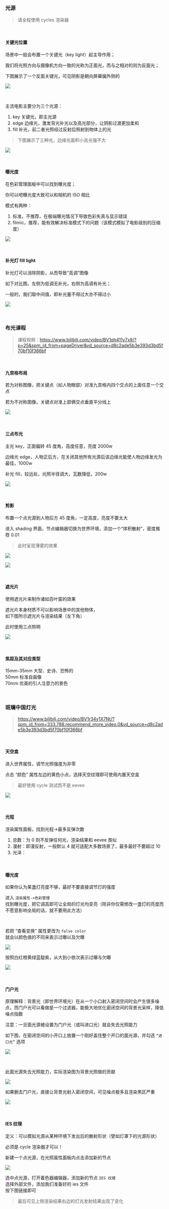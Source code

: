 ### 光源

> 请全程使用 cycles 渲染器

<br>

#### 关键光位置

场景中一般会布置一个关键光（key light）起主导作用；

我们将光照方向与摄像机方向一致的光称为正面光，而与之相对的则为反面光；

下图展示了一个反面关键光，可见阴影是朝向屏幕偏外侧的

![](../../imgs/Blender/light/movie/m1.png)

<br>

主流电影主要分为三个光源：

1. key 关键光，即主光源
2. edge 边缘光，激发背光补光以及高光部分，让阴影过渡更加柔和
3. fill 补光，前二者光照经过反射后照射到物体上的光

> 下图展示了三种光，边缘光面积小且光强不大

![](../../imgs/Blender/light/movie/m2.png)

<br>

#### 曝光度

在色彩管理面板中可以找到曝光度；

你可以吧曝光度大致可以和相机的 ISO 相比

模式有两种：

1. 标准，不推荐，在极端曝光情况下导致色彩失真与显示错误
2. filmic，推荐，能有效解决标准模式下的问题（该模式模拟了电影级别的压缩度）

![](../../imgs/Blender/light/movie/m3.png)

<br>

#### 补光灯 fill light

补光灯可以消除阴影，从而导致“高调”图像

如下对比图，左侧为低调无补光，右侧为高调有补光；

一般的，我们取中间值，即补光量不得过大亦不得过小

![](../../imgs/Blender/light/movie/m4.png)

<br>

### 布光课程

> 课程视频：https://www.bilibili.com/video/BV1qh411y7x9/?p=25&spm_id_from=pageDriver&vd_source=d8c2ade5b3e393d3bd5f70bf10f366bf

<br>

#### 九宫格布局

若为对称图像，把关键点（如人物眼部）对准九宫格内四个交点的上面任意一个交点

若为不对称图像，关键点对准上部俩交点垂直平分线上

![](../../imgs/Blender/light/movie/m5.png)

<br>

#### 三点布光

主光 key，正面偏转 45 度角，高度任意，亮度 2000w

边缘光 edge，人物正后方，在关闭其他所有光源后该边缘光能使人物边缘发光为最佳，1000w

补光 fill，较远处，光照半径调大，瓦数降低，200w

![](../../imgs/Blender/light/movie/m6.png)

<br>

#### 剪影

布置一个点光源到人物后方 45 度角，一定高度，亮度不要太大

进入 shading 界面，节点编辑器切换为世界环境，添加一个“体积散射”，密度推荐 0.01

> 此时呈现薄雾的效果

![](../../imgs/Blender/light/movie/m7.png)

![](../../imgs/Blender/light/movie/m8.png)

<br>

#### 遮光片

使用遮光片来制作诸如百叶窗的效果

遮光片本身材质不可以影响场景中的其他物体，  
如下图所示遮光片与渲染结果（左下角）

此时使用三点照明

![](../../imgs/Blender/light/movie/m9.png)

<br>

#### 焦距及其对应类型

15mm-35mm 大型、史诗、恐怖的  
50mm 标准自画像  
70mm 优美的引人注意力的景色

<br>

### 斑斓中国灯光

> https://www.bilibili.com/video/BV1r34y1X7Nt/?spm_id_from=333.788.recommend_more_video.0&vd_source=d8c2ade5b3e393d3bd5f70bf10f366bf

<br>

#### 天空盒

进入世界属性，调节光照强度为非零

点击 “颜色” 属性左边的黄色小点，选择天空纹理即可使用内置天空盒

> 最好使用 cycle 测试而不是 eevee

![](../../imgs/Blender/light/movie/m10.png)

<br>

#### 光程

渲染属性面板，找到光程->最多反弹次数

1. 总数：为 0 则不反弹任何光，渲染结果和 eevee 类似
2. 漫射：即漫反射，一般默认 4 就可适配大多数场景了，最多最好不要超过 10
3. 光泽：

<br>

#### 曝光度

如果你认为某盏灯亮度不够，最好不要直接调节灯的强度

进入 `渲染属性->色彩管理`  
找到曝光度，把它调高即可让全局的灯光均变亮（除非你仅需修改一盏灯的亮度而不愿意影响全局的话，就不要用此方法）

<br>

若把 “查看变换” 属性更改为 `false color`  
就会以颜色值的不同来表示过曝以及欠曝

![](../../imgs/Blender/light/movie/m11.png)

按照白红橙黄绿蓝靛紫，从大到小依次表示过曝与欠曝

![](../../imgs/Blender/light/movie/m12.png)

<br>

#### 门户光

原理解释：背景光（即世界环境光）在从一个小口射入密闭空间时会产生很多噪点，而门户光可以看做是一个过滤器，能极大地优化密闭空间的背景光采样，降低噪点指数

注意：一旦面光源被设置为门户光（或叫进口光）就会失去光照能力

如下图，在密闭空间的小开口上放置一个刚好盖住整个开口的面光源，并勾选 `“进口光”` 选项

![](../../imgs/Blender/light/movie/m13.png)

<br>

此面光源失去光照能力，实际渲染图为背景光照做的贡献

![](../../imgs/Blender/light/movie/m14.png)

如果删去门户光，直接让背景光射入密闭空间，可见噪点极多且渲染黑区严重

![](../../imgs/Blender/light/movie/m15.png)

<br>

#### IES 纹理

定义：可以模拟光源从某种环境下发出后的散射形状（譬如灯罩下的光源形状）

必须是 cycle 渲染器才可以！

新建一个点光源，在光照属性面板内点击添加新的节点

![](../../imgs/Blender/light/movie/m16.png)

选中点光源，打开着色器编辑器，添加新的节点 `IES 纹理`  
选择外部文件，添加我们准备好的 ies 文件  
按下图链接即可

> 最后可见上侧渲染结果右边的灯光发射结果出现了变化

<br>

####
